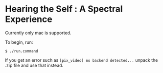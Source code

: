 # Hearing the Self : A Spectral Experience

Currently only mac is supported.

To begin, run:

``
  $ ./run.command
``

If you get an error such as 
`
[pix_video] no backend detected...
`
unpack the .zip file and use that instead.
